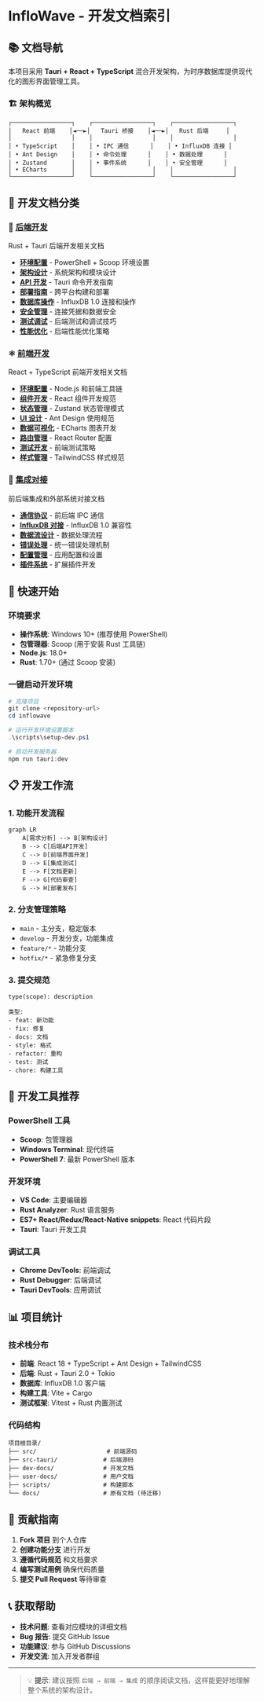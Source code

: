 # InfloWave - 开发文档索引

## 📚 文档导航

本项目采用 **Tauri + React + TypeScript** 混合开发架构，为时序数据库提供现代化的图形界面管理工具。

### 🏗️ 架构概览

```
┌─────────────────┐    ┌─────────────────┐    ┌─────────────────┐
│   React 前端    │◄──►│   Tauri 桥接    │◄──►│   Rust 后端     │
│                 │    │                 │    │                 │
│ • TypeScript    │    │ • IPC 通信      │    │ • InfluxDB 连接 │
│ • Ant Design    │    │ • 命令处理      │    │ • 数据处理      │
│ • Zustand       │    │ • 事件系统      │    │ • 安全管理      │
│ • ECharts       │    │                 │    │                 │
└─────────────────┘    └─────────────────┘    └─────────────────┘
```

## 📖 开发文档分类

### 🦀 [后端开发](./backend/README.md)
Rust + Tauri 后端开发相关文档

- **[环境配置](./backend/environment.md)** - PowerShell + Scoop 环境设置
- **[架构设计](./architecture.md)** - 系统架构和模块设计
- **[API 开发](./backend/api.md)** - Tauri 命令开发指南
- **[部署指南](./deployment.md)** - 跨平台构建和部署
- **[数据库操作](./backend/database.md)** - InfluxDB 1.0 连接和操作
- **[安全管理](./backend/security.md)** - 连接凭据和数据安全
- **[测试调试](./backend/testing.md)** - 后端测试和调试技巧
- **[性能优化](./backend/performance.md)** - 后端性能优化策略

### ⚛️ [前端开发](./frontend/README.md)
React + TypeScript 前端开发相关文档

- **[环境配置](./frontend/environment.md)** - Node.js 和前端工具链
- **[组件开发](./frontend/components.md)** - React 组件开发规范
- **[状态管理](./frontend/state.md)** - Zustand 状态管理模式
- **[UI 设计](./frontend/ui-design.md)** - Ant Design 使用规范
- **[数据可视化](./frontend/visualization.md)** - ECharts 图表开发
- **[路由管理](./frontend/routing.md)** - React Router 配置
- **[测试开发](./frontend/testing.md)** - 前端测试策略
- **[样式管理](./frontend/styling.md)** - TailwindCSS 样式规范

### 🔗 [集成对接](./integration/README.md)
前后端集成和外部系统对接文档

- **[通信协议](./integration/communication.md)** - 前后端 IPC 通信
- **[InfluxDB 对接](./integration/influxdb.md)** - InfluxDB 1.0 兼容性
- **[数据流设计](./integration/data-flow.md)** - 数据处理流程
- **[错误处理](./integration/error-handling.md)** - 统一错误处理机制
- **[配置管理](./integration/configuration.md)** - 应用配置和设置
- **[插件系统](./integration/plugins.md)** - 扩展插件开发

## 🚀 快速开始

### 环境要求
- **操作系统**: Windows 10+ (推荐使用 PowerShell)
- **包管理器**: Scoop (用于安装 Rust 工具链)
- **Node.js**: 18.0+
- **Rust**: 1.70+ (通过 Scoop 安装)

### 一键启动开发环境
```powershell
# 克隆项目
git clone <repository-url>
cd inflowave

# 运行开发环境设置脚本
.\scripts\setup-dev.ps1

# 启动开发服务器
npm run tauri:dev
```

## 📋 开发工作流

### 1. 功能开发流程
```mermaid
graph LR
    A[需求分析] --> B[架构设计]
    B --> C[后端API开发]
    C --> D[前端界面开发]
    D --> E[集成测试]
    E --> F[文档更新]
    F --> G[代码审查]
    G --> H[部署发布]
```

### 2. 分支管理策略
- `main` - 主分支，稳定版本
- `develop` - 开发分支，功能集成
- `feature/*` - 功能分支
- `hotfix/*` - 紧急修复分支

### 3. 提交规范
```
type(scope): description

类型:
- feat: 新功能
- fix: 修复
- docs: 文档
- style: 格式
- refactor: 重构
- test: 测试
- chore: 构建工具
```

## 🔧 开发工具推荐

### PowerShell 工具
- **Scoop**: 包管理器
- **Windows Terminal**: 现代终端
- **PowerShell 7**: 最新 PowerShell 版本

### 开发环境
- **VS Code**: 主要编辑器
- **Rust Analyzer**: Rust 语言服务
- **ES7+ React/Redux/React-Native snippets**: React 代码片段
- **Tauri**: Tauri 开发工具

### 调试工具
- **Chrome DevTools**: 前端调试
- **Rust Debugger**: 后端调试
- **Tauri DevTools**: 应用调试

## 📊 项目统计

### 技术栈分布
- **前端**: React 18 + TypeScript + Ant Design + TailwindCSS
- **后端**: Rust + Tauri 2.0 + Tokio
- **数据库**: InfluxDB 1.0 客户端
- **构建工具**: Vite + Cargo
- **测试框架**: Vitest + Rust 内置测试

### 代码结构
```
项目根目录/
├── src/                    # 前端源码
├── src-tauri/             # 后端源码
├── dev-docs/              # 开发文档
├── user-docs/             # 用户文档
├── scripts/               # 构建脚本
└── docs/                  # 原有文档 (待迁移)
```

## 🤝 贡献指南

1. **Fork 项目** 到个人仓库
2. **创建功能分支** 进行开发
3. **遵循代码规范** 和文档要求
4. **编写测试用例** 确保代码质量
5. **提交 Pull Request** 等待审查

## 📞 获取帮助

- **技术问题**: 查看对应模块的详细文档
- **Bug 报告**: 提交 GitHub Issue
- **功能建议**: 参与 GitHub Discussions
- **开发交流**: 加入开发者群组

---

> 💡 **提示**: 建议按照 `后端 → 前端 → 集成` 的顺序阅读文档，这样能更好地理解整个系统的架构设计。
